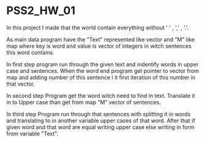 # PSS2_HW_01

In this project I made that the world contain everything without ' ' , ',' , '.'.

As main data program have the "Text" represented like vector and "M" like map where key is word and value is vector of integers in witch sentences this word contains.

In first step program run through the given text and indentify words in upper case and sentences.
When the word end program get pointer to vector from map and adding number of this sentence I it first iteration of this number in that vector.

In second step Program get the word witch need to find in text. Translate it in to Upper case than get from map "M" vector of sentences.

In third step Program run through that sentences with splitting it in words and translating to in another variable upper cases of that word. After that if given word and that word are equal writing upper case else writing in form from variable "Text".
